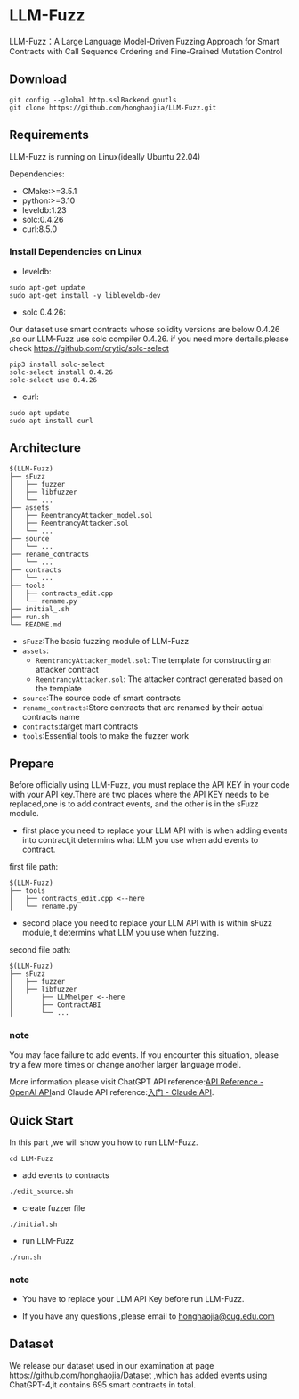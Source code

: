 # LLM-Fuzz

LLM-Fuzz：A Large Language Model-Driven Fuzzing Approach for Smart Contracts with Call Sequence Ordering and Fine-Grained Mutation Control

## Download

```
git config --global http.sslBackend gnutls
git clone https://github.com/honghaojia/LLM-Fuzz.git
```

## Requirements

LLM-Fuzz is running on Linux(ideally Ubuntu 22.04)

Dependencies:

- CMake:>=3.5.1
- python:>=3.10
- leveldb:1.23
- solc:0.4.26
- curl:8.5.0

### Install Dependencies on Linux

- leveldb:

```
sudo apt-get update
sudo apt-get install -y libleveldb-dev
```

- solc 0.4.26:

Our dataset use smart contracts whose solidity versions are below 0.4.26 ,so our LLM-Fuzz use  solc compiler 0.4.26. if you need more dertails,please check https://github.com/crytic/solc-select

```
pip3 install solc-select
solc-select install 0.4.26
solc-select use 0.4.26
```

- curl:

```
sudo apt update
sudo apt install curl
```

## Architecture

```
$(LLM-Fuzz)
├── sFuzz
│   ├── fuzzer
│   ├── libfuzzer
│   └── ...
├── assets
│   ├── ReentrancyAttacker_model.sol
│   ├── ReentrancyAttacker.sol
│   └── ...
├── source
│   └── ...
├── rename_contracts
│   └── ...
├── contracts
│   └── ...
├── tools
│   ├── contracts_edit.cpp
│   └── rename.py
├── initial_.sh
├── run.sh
└── README.md
```

- `sFuzz`:The basic fuzzing module of LLM-Fuzz
- `assets`:
  - `ReentrancyAttacker_model.sol`: The template for constructing an attacker contract
  - `ReentrancyAttacker.sol`: The attacker contract generated based on the template
- `source`:The source code of smart contracts
- `rename_contracts`:Store contracts that are renamed by their actual contracts name
- `contracts`:target mart contracts
- `tools`:Essential tools to make the fuzzer work

## Prepare

Before officially using LLM-Fuzz, you must replace the API KEY in your code with your API key.There are two places where the API KEY needs to be replaced,one is to add contract events, and the other is in the sFuzz module.

- first place you need to replace your LLM API with is when adding events into contract,it determins what LLM you use when add events to contract.

first file path:

```
$(LLM-Fuzz)
├── tools
│   ├── contracts_edit.cpp <--here
│   └── rename.py
```

- second place you need to replace your LLM API with is within sFuzz module,it determins what LLM you use when fuzzing.

second file path:

```
$(LLM-Fuzz)
├── sFuzz
│   ├── fuzzer
│   ├── libfuzzer
│   	├── LLMhelper <--here
│   	├── ContractABI
│   	└── ...
```

### note

You may face failure to add events. If you encounter this situation, please try a few more times or change another larger language model.

More information please visit ChatGPT API reference:[API Reference - OpenAI API](https://platform.openai.com/docs/api-reference/introduction)and Claude API reference:[入门 - Claude API](https://claude.apifox.cn/doc-3090880).

## Quick Start

In this part ,we will show you how to run LLM-Fuzz.

```
cd LLM-Fuzz
```

- add events to contracts

```
./edit_source.sh
```

- create fuzzer file 

```
./initial.sh
```

- run LLM-Fuzz

```
./run.sh
```

### note

- You have to replace your LLM API Key before run LLM-Fuzz. 

- If you have any questions ,please email to honghaojia@cug.edu.com

## Dataset
We release our dataset used in our examination at page https://github.com/honghaojia/Dataset ,which has added events using ChatGPT-4,it contains 695 smart contracts in total.




